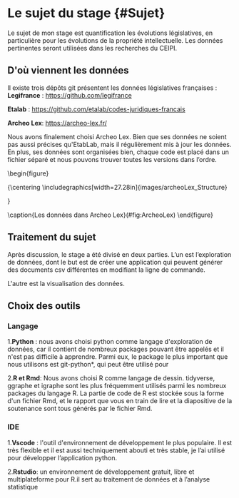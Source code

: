 
# Le sujet du stage {#Sujet}

Le sujet de mon stage est quantification les évolutions législatives, en particulière pour les évolutions de la propriété intellectuelle. Les données pertinentes seront utilisées dans les recherches du CEIPI.

## D'où viennent les données

Il existe trois dépôts git présentent les données législatives françaises :
**Legifrance** : https://github.com/legifrance

**Etalab** : https://github.com/etalab/codes-juridiques-francais

**Archeo Lex**: https://archeo-lex.fr/

Nous avons finalement choisi Archeo Lex. Bien que ses données ne soient pas aussi précises qu'EtabLab, mais il régulièrement mis à jour les données. En plus, ses données sont organisées bien, chaque code est placé dans un fichier séparé et nous pouvons trouver toutes les versions dans l’ordre.

\begin{figure}

{\centering \includegraphics[width=27.28in]{images/archeoLex_Structure} 

}

\caption{Les données dans Archeo Lex}(\#fig:ArcheoLex)
\end{figure}

## Traitement du sujet

Après discussion, le stage a été divisé en deux parties.
L’un est l’exploration de données, dont le but est de créer une application qui peuvent générer des documents csv différentes en modifiant la ligne de commande. 

L'autre est la visualisation des données.

## Choix des outils
### Langage
1.**Python** : nous avons choisi python comme langage d'exploration de données, car il contient de nombreux packages pouvant être appelés et il n'est pas difficile à apprendre.
Parmi eux, le package le plus important que nous utilisons est git-python*, qui peut être utilisé pour

2.**R et Rmd**: Nous avons choisi R comme langage de dessin. tidyverse, ggraphe et igraphe sont les plus fréquemment utilisés parmi les nombreux packages du langage R. La partie de code de R est stockée sous la forme d'un fichier Rmd, et le rapport que vous en train de lire et la diapositive de la soutenance sont tous générés par le fichier Rmd.

### IDE
1.**Vscode** : l'outil d'environnement de développement le plus populaire. Il est très flexible et il est aussi techniquement abouti et très stable, je l’ai utilisé pour développer l’application python. 

2.**Rstudio**: un environnement de développement gratuit, libre et multiplateforme pour R.il sert au traitement de données et à l’analyse statistique





